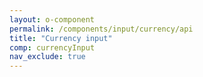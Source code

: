 ```yaml
---
layout: o-component
permalink: /components/input/currency/api
title: "Currency input"
comp: currencyInput
nav_exclude: true
---
```

